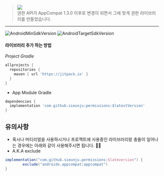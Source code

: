 
> [![](https://jitpack.io/v/sieunju/permissions.svg)](https://jitpack.io/#sieunju/permissions)   
> 권한 API가 AppCompat 1.3.0 이후로 변경이 되면서 그에 맞게 권한 라이브러리를 만들었습니다.
---

![AndroidMinSdkVersion](https://img.shields.io/badge/minSdkVersion-23-green.svg) ![AndroidTargetSdkVersion](https://img.shields.io/badge/targetSdkVersion-34-brightgreen.svg)

#### 라이브러리 추가 하는 방법
*Project Gradle*
```groovy
allprojects {
  repositories {
    maven { url 'https://jitpack.io' }
  }
}
```

- App Module Gradle

```groovy
dependencies {
  implementation 'com.github.sieunju:permissions:$latestVersion'
}
```

## 유의사항
- 혹시나 머티리얼을 사용하시거나 프로젝트에 사용중인 라이브러리랑 충돌이 일어나는 경우에는 아래와 같이 사용해주시면 됩니다. 🙇‍♂️
- A.K.A exclude
```groovy
implementation("com.github.sieunju.permissions:$lateversion") {
        exclude("androidx.appcompat:appcompat")
}
```

